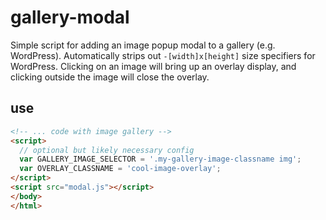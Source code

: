 # gallery-modal
Simple script for adding an image popup modal to a gallery (e.g. WordPress). Automatically strips out `-[width]x[height]` size specifiers for WordPress. Clicking on an image will bring up an overlay display, and clicking outside the image will close the overlay.

## use

```html
<!-- ... code with image gallery -->
<script>
  // optional but likely necessary config
  var GALLERY_IMAGE_SELECTOR = '.my-gallery-image-classname img';
  var OVERLAY_CLASSNAME = 'cool-image-overlay';
</script>
<script src="modal.js"></script>
</body>
</html>
```
